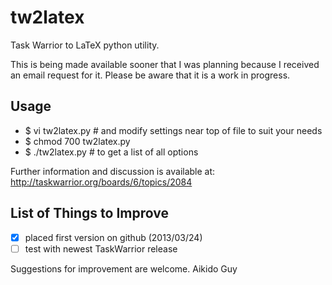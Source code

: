tw2latex
========

Task Warrior to LaTeX python utility.

This is being made available sooner that I was planning because I received an email request
for it. Please be aware that it is a work in progress.

Usage
-----
- $ vi tw2latex.py           # and modify settings near top of file to suit your needs
- $ chmod 700 tw2latex.py
- $ ./tw2latex.py            # to get a list of all options

Further information and discussion is available at: http://taskwarrior.org/boards/6/topics/2084


List of Things to Improve
-------------------------
- [x] placed first version on github (2013/03/24)
- [ ] test with newest TaskWarrior release

Suggestions for improvement are welcome.
Aikido Guy
